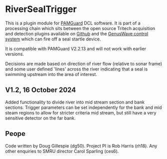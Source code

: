 # RiverSealTrigger


This is a plugin module for [PAMGuard](https://www.pamguard.org/) DCL software. It is part of a processing chain which sits between 
the open source Tritech acquisition and detection plugins available on [Github](https://github.com/douggillespie/TritechAcquisitionPlugin) 
and the [GenusWave control system](https://gitlab.st-andrews.ac.uk/biology/smru/dg50/genuscontrol) which can fire off a seal startle device. 

It is compatible with PAMGuard V2.2.13 and will not work with earlier versions.

Decisions are made based on direction of river flow (relative to sonar frame) and some user defined 'lines' across the river indicating that 
a seal is swimming upstream into the area of interest. 

## V1.2, 16 October 2024
Added functionality to divide river into mid stream section and bank sections. Trigger 
parameters can be set independently for the bank and mid steam regions to allow for 
stricter criteria mid stream, but still have a very sensitive detector on the far 
bank. 

## Peope

Code written by Doug Gillespie (dg50). Project PI is Rob Harris (rh18). Any other enquiries to SMRU director Carol Sparling (ces6).